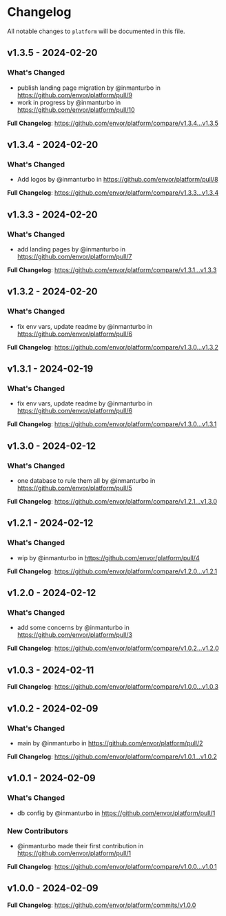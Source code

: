 # Changelog

All notable changes to `platform` will be documented in this file.

## v1.3.5 - 2024-02-20

### What's Changed

* publish landing page migration by @inmanturbo in https://github.com/envor/platform/pull/9
* work in progress by @inmanturbo in https://github.com/envor/platform/pull/10

**Full Changelog**: https://github.com/envor/platform/compare/v1.3.4...v1.3.5

## v1.3.4 - 2024-02-20

### What's Changed

* Add logos by @inmanturbo in https://github.com/envor/platform/pull/8

**Full Changelog**: https://github.com/envor/platform/compare/v1.3.3...v1.3.4

## v1.3.3 - 2024-02-20

### What's Changed

* add landing pages by @inmanturbo in https://github.com/envor/platform/pull/7

**Full Changelog**: https://github.com/envor/platform/compare/v1.3.1...v1.3.3

## v1.3.2 - 2024-02-20

### What's Changed

* fix env vars, update readme by @inmanturbo in https://github.com/envor/platform/pull/6

**Full Changelog**: https://github.com/envor/platform/compare/v1.3.0...v1.3.2

## v1.3.1 - 2024-02-19

### What's Changed

* fix env vars, update readme by @inmanturbo in https://github.com/envor/platform/pull/6

**Full Changelog**: https://github.com/envor/platform/compare/v1.3.0...v1.3.1

## v1.3.0 - 2024-02-12

### What's Changed

* one database to rule them all by @inmanturbo in https://github.com/envor/platform/pull/5

**Full Changelog**: https://github.com/envor/platform/compare/v1.2.1...v1.3.0

## v1.2.1 - 2024-02-12

### What's Changed

* wip by @inmanturbo in https://github.com/envor/platform/pull/4

**Full Changelog**: https://github.com/envor/platform/compare/v1.2.0...v1.2.1

## v1.2.0 - 2024-02-12

### What's Changed

* add some concerns by @inmanturbo in https://github.com/envor/platform/pull/3

**Full Changelog**: https://github.com/envor/platform/compare/v1.0.2...v1.2.0

## v1.0.3 - 2024-02-11

**Full Changelog**: https://github.com/envor/platform/compare/v1.0.0...v1.0.3

## v1.0.2 - 2024-02-09

### What's Changed

* main by @inmanturbo in https://github.com/envor/platform/pull/2

**Full Changelog**: https://github.com/envor/platform/compare/v1.0.1...v1.0.2

## v1.0.1 - 2024-02-09

### What's Changed

* db config by @inmanturbo in https://github.com/envor/platform/pull/1

### New Contributors

* @inmanturbo made their first contribution in https://github.com/envor/platform/pull/1

**Full Changelog**: https://github.com/envor/platform/compare/v1.0.0...v1.0.1

## v1.0.0 - 2024-02-09

**Full Changelog**: https://github.com/envor/platform/commits/v1.0.0
